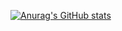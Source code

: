 [![Anurag's GitHub stats](https://github-readme-stats.vercel.app/apikicanellaanuraghazra)](https://github.com/anuraghazra/github-readme-stats)
